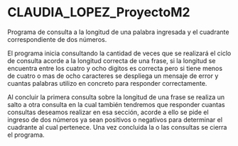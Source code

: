 # CLAUDIA_LOPEZ_ProyectoM2
Programa de consulta a la longitud de una palabra ingresada y el cuadrante correspondiente de dos números.

El programa inicia consultando la cantidad de veces que se realizará el ciclo de consulta acorde a la longitud correcta de una frase, si la longitud se encuentra entre los cuatro y ocho digitos es correcta pero si tiene menos de cuatro o mas de ocho caracteres se despliega un mensaje de error y cuantas palabras utilizo en concreto para responder correctamente.

Al concluir la primera consulta sobre la longitud de una frase se realiza un salto a otra consulta en la cual también tendremos que responder cuantas consultas deseamos realizar en esa sección, acorde a ello se pide el ingreso de dos números ya sean positivos o negativos para determinar el cuadrante al cual pertenece. Una vez concluida la o las consultas se cierra el programa.
